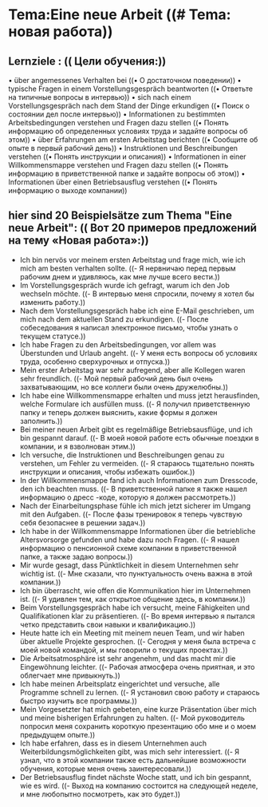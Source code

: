 # Tema:Eine neue Arbeit ((# Tema: новая работа))
## Lernziele : (( Цели обучения:))
• über angemessenes Verhalten bei ((• О достаточном поведении))
• typische Fragen in einem Vorstellungsgespräch beantworten ((• Ответьте на типичные вопросы в интервью))
• sich nach einem Vorstellungsgespräch nach dem Stand der Dinge erkundigen ((• Поиск о состоянии дел после интервью))
• Informationen zu bestimmten Arbeitsbedingungen verstehen und Fragen dazu stellen ((• Понять информацию об определенных условиях труда и задайте вопросы об этом))
• über Erfahrungen am ersten Arbeitstag berichten ((• Сообщите об опыте в первый рабочий день))
• Instruktionen und Beschreibungen verstehen ((• Понять инструкции и описания))
• Informationen in einer Willkommensmappe verstehen und Fragen dazu stellen ((• Понять информацию в приветственной папке и задайте вопросы об этом))
• Informationen über einen Betriebsausflug verstehen ((• Понять информацию о выходе компании))
## hier sind 20 Beispielsätze zum Thema "Eine neue Arbeit": (( Вот 20 примеров предложений на тему «Новая работа»:))
- Ich bin nervös vor meinem ersten Arbeitstag und frage mich, wie ich mich am besten verhalten sollte. ((- Я нервничаю перед первым рабочим днем ​​и удивляюсь, как мне лучше всего вести.))
- Im Vorstellungsgespräch wurde ich gefragt, warum ich den Job wechseln möchte. ((- В интервью меня спросили, почему я хотел бы изменить работу.))
- Nach dem Vorstellungsgespräch habe ich eine E-Mail geschrieben, um mich nach dem aktuellen Stand zu erkundigen. ((- После собеседования я написал электронное письмо, чтобы узнать о текущем статусе.))
- Ich habe Fragen zu den Arbeitsbedingungen, vor allem was Überstunden und Urlaub angeht. ((- У меня есть вопросы об условиях труда, особенно сверхурочных и отпуска.))
- Mein erster Arbeitstag war sehr aufregend, aber alle Kollegen waren sehr freundlich. ((- Мой первый рабочий день был очень захватывающим, но все коллеги были очень дружелюбны.))
- Ich habe eine Willkommensmappe erhalten und muss jetzt herausfinden, welche Formulare ich ausfüllen muss. ((- Я получил приветственную папку и теперь должен выяснить, какие формы я должен заполнить.))
- Bei meiner neuen Arbeit gibt es regelmäßige Betriebsausflüge, und ich bin gespannt darauf. ((- В моей новой работе есть обычные поездки в компании, и я взволнован этим.))
- Ich versuche, die Instruktionen und Beschreibungen genau zu verstehen, um Fehler zu vermeiden. ((- Я стараюсь тщательно понять инструкции и описания, чтобы избежать ошибок.))
- In der Willkommensmappe fand ich auch Informationen zum Dresscode, den ich beachten muss. ((- В приветственной папке я также нашел информацию о дресс -коде, которую я должен рассмотреть.))
- Nach der Einarbeitungsphase fühle ich mich jetzt sicherer im Umgang mit den Aufgaben. ((- После фазы тренировок я теперь чувствую себя безопаснее в решении задач.))
- Ich habe in der Willkommensmappe Informationen über die betriebliche Altersvorsorge gefunden und habe dazu noch Fragen. ((- Я нашел информацию о пенсионной схеме компании в приветственной папке, а также задаю вопросы.))
- Mir wurde gesagt, dass Pünktlichkeit in diesem Unternehmen sehr wichtig ist. ((- Мне сказали, что пунктуальность очень важна в этой компании.))
- Ich bin überrascht, wie offen die Kommunikation hier im Unternehmen ist. ((- Я удивлен тем, как открытое общение здесь, в компании.))
- Beim Vorstellungsgespräch habe ich versucht, meine Fähigkeiten und Qualifikationen klar zu präsentieren. ((- Во время интервью я пытался четко представить свои навыки и квалификацию.))
- Heute hatte ich ein Meeting mit meinem neuen Team, und wir haben über aktuelle Projekte gesprochen. ((- Сегодня у меня была встреча с моей новой командой, и мы говорили о текущих проектах.))
- Die Arbeitsatmosphäre ist sehr angenehm, und das macht mir die Eingewöhnung leichter. ((- Рабочая атмосфера очень приятная, и это облегчает мне привыкнуть.))
- Ich habe meinen Arbeitsplatz eingerichtet und versuche, alle Programme schnell zu lernen. ((- Я установил свою работу и стараюсь быстро изучить все программы.))
- Mein Vorgesetzter hat mich gebeten, eine kurze Präsentation über mich und meine bisherigen Erfahrungen zu halten. ((- Мой руководитель попросил меня сохранить короткую презентацию обо мне и о моем предыдущем опыте.))
- Ich habe erfahren, dass es in diesem Unternehmen auch Weiterbildungsmöglichkeiten gibt, was mich sehr interessiert. ((- Я узнал, что в этой компании также есть дальнейшие возможности обучения, которые меня очень заинтересовали.))
- Der Betriebsausflug findet nächste Woche statt, und ich bin gespannt, wie es wird. ((- Выход на компанию состоится на следующей неделе, и мне любопытно посмотреть, как это будет.))
